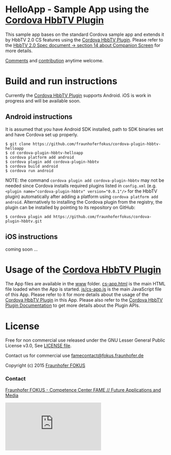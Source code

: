 <!---
/*
 *
 * Copyright (c) 2015 Fraunhofer FOKUS, All rights reserved.
 *
 * This library is free software; you can redistribute it and/or
 * modify it under the terms of the GNU Lesser General Public
 * License as published by the Free Software Foundation; either
 * version 3.0 of the License, or (at your option) any later version.
 *
 * This library is distributed in the hope that it will be useful,
 * but WITHOUT ANY WARRANTY; without even the implied warranty of
 * MERCHANTABILITY or FITNESS FOR A PARTICULAR PURPOSE.  See the GNU
 * Lesser General Public License for more details.
 *
 * You should have received a copy of the GNU Lesser General Public
 * License along with this library. If not, see <http://www.gnu.org/licenses/>.
 *
 * AUTHORS: Louay Bassbouss (louay.bassbouss@fokus.fraunhofer.de)
 *
 */
-->

# HelloApp - Sample App using the [Cordova HbbTV Plugin](https://github.com/fraunhoferfokus/cordova-plugin-hbbtv)

This sample app bases on the standard Cordova sample app and extends it by
HbbTV 2.0 CS features using the [Cordova HbbTV Plugin](https://github.com/fraunhoferfokus/cordova-plugin-hbbtv).
Please refer to the [HbbTV 2.0 Spec document -> section 14 about Companion Screen][hbbtv20spec] for more details.

[Comments](https://github.com/fraunhoferfokus/cordova-plugin-hbbtv-helloapp/issues) and [contribution](https://github.com/fraunhoferfokus/cordova-plugin-hbbtv-helloapp/pulls) anytime welcome.

# Build and run instructions

Currently the [Cordova HbbTV Plugin](http://fraunhoferfokus.github.io/cordova-plugin-hbbtv/) supports Android. iOS is work in progress and will be available soon.

## Android instructions

It is assumed that you have Android SDK installed, path to SDK binaries set
and have Cordova set up properly.

```
$ git clone https://github.com/fraunhoferfokus/cordova-plugin-hbbtv-helloapp
$ cd cordova-plugin-hbbtv-helloapp
$ cordova platform add android
$ cordova plugin add cordova-plugin-hbbtv
$ cordova build android
$ cordova run android
```

NOTE: the command `cordova plugin add cordova-plugin-hbbtv` may not be needed since Cordova installs required plugins listed in `config.xml`
(e.g. `<plugin name="cordova-plugin-hbbtv" version="0.0.1"/>` for the HbbTV plugin) automatically after adding a platform using `cordova platform add android`.
Alternatively to installing the Cordova plugin from the registry, the plugin can be installed by pointing to its repository on GitHub:

```$ cordova plugin add https://github.com/fraunhoferfokus/cordova-plugin-hbbtv.git```

## iOS instructions

coming soon ...

# Usage of the [Cordova HbbTV Plugin](https://github.com/fraunhoferfokus/cordova-plugin-hbbtv)

The App files are available in the [www](www) folder. [cs-app.html](www/cs-app.html) is the main HTML file loaded when the
App is started. [js/cs-app.js](www/js/cs-app.js) is the main JavaScript file of this App. Please refer to it for more details
about the usage of the [Cordova HbbTV Plugin](https://github.com/fraunhoferfokus/cordova-plugin-hbbtv) in this App. Please also
refer to the [Cordova HbbTV Plugin Documentation](https://github.com/fraunhoferfokus/cordova-plugin-hbbtv/blob/master/doc/index.md)
to get more details about the Plugin APIs.

# License

Free for non commercial use released under the GNU Lesser General Public License v3.0, See [LICENSE file](LICENSE).

Contact us for commercial use <famecontact@fokus.fraunhofer.de>

Copyright (c) 2015 [Fraunhofer FOKUS](https://www.fokus.fraunhofer.de/)

### Contact

[Fraunhofer FOKUS - Competence Center FAME // Future Applications and Media](http://www.fokus.fraunhofer.de/fame)

![Fraunhofer FOKUS](https://famalytics.fokus.fraunhofer.de/piwik.php?idsite=19&rec=1&action_name=cordova-plugin-hbbtv-readme)

[hbbtv20spec]: https://www.hbbtv.org/pages/about_hbbtv/HbbTV_specification_2_0.pdf